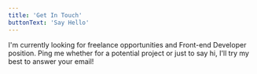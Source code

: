 ```yaml
---
title: 'Get In Touch'
buttonText: 'Say Hello'
---
```


I'm currently looking for freelance opportunities and Front-end Developer position. Ping me whether for a potential project or just to say hi, I'll try my best to answer your email!
